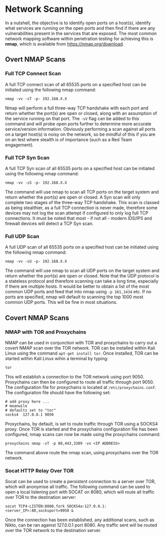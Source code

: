 # Network Scanning

In a nutshell, the objective is to identify open ports on a host(s), identify what services are running on the open ports and then find if there are any vulnerabilities present in the services that are exposed.  The most common network mapping software within penetration testing for achieving this is **nmap**, which is available from https://nmap.org/download.  

## Overt NMAP Scans

### Full TCP Connect Scan

A full TCP connect scan of all 65535 ports on a specified host can be initiated using the following nmap command:

`nmap -vv -sT -p- 192.168.X.X`

Nmap will perform a full three-way TCP handshake with each port and return whether the port(s) are open or closed, along with an assumption of the service running on that port.  The `-sV` flag can be added to this command and will probe open ports further to determine more accurate service/version information. Obviously performing a scan against all ports on a target host(s) is noisy on the network, so be mindful of this if you are on an test where stealth is of importance (such as a Red Team engagement).

### Full TCP Syn Scan
A full TCP Syn scan of all 65535 ports on a specified host can be initiated using the following nmap command:

`nmap -vv -sS -p- 192.168.X.X`

The command will use nmap to scan all TCP ports on the target system and return whether the port(s) are open or closed.  A Syn scan will only complete two stages of the three-way TCP handshake.  This scan is classed as being stealthier, as a full TCP connection is never made, therefore some devices may not log the scan attempt if configured to only log full TCP connections.  It must be noted that most - if not all - modern IDS/IPS and firewall devices will detect a TCP Syn scan. 

### Full UDP Scan

A full UDP scan of all 65535 ports on a specified host can be initiated using the following nmap command:

`nmap -vv -sU -p- 192.168.X.X`

The command will use nmap to scan all UDP ports on the target system and return whether the port(s) are open or closed.  Note that the UDP protocol is a stateless protocol and therefore scanning can take a long time, especially if there are multiple hosts.  It would be better to obtain a list of the most common UDP ports and feed that into nmap using `-p 161,1434` etc. If no ports are specified, nmap will default to scanning the top 1000 most common UDP ports.  This will be fine in most situations.

## Covert NMAP Scans

### NMAP with TOR and Proxychains

NMAP can be used in conjunction with TOR and proxychains to carry out a covert NMAP scan over the TOR network.  TOR can be installed within Kali Linux using the command `apt-get install tor`.  Once installed, TOR can be started within Kali Linux wihin a terminal by typing:

`tor`

This will establish a connection to the TOR network using port 9050.  Proxychains can then be configured to route all traffic through port 9050.  The configuration file for proxychains is located at `/etc/proxychains.conf`.  The configuration file should have the following set:

```[ProxyList]
# add proxy here ...
# meanwile
# defaults set to "tor"
socks4  127.0.0.1 9050
```

Proxychains, by default, is set to route traffic through TOR using a SOCKS4 proxy.  Once TOR is started and the proxychains configuration file has been configured, nmap scans can now be made using the proxychains command:

`proxychains nmap -sT -p 80,443,3389 -vv <IP ADDRESS>`

The command above route the nmap scan, using proxychains over the TOR network.

### Socat HTTP Relay Over TOR

Socat can be used to create a persistent connection to a server over TOR, which will anonymise all traffic.  The following command can be used to open a local listening port with SOCAT on 8080, which will route all traffic over TOR to the destination server:

`socat TCP4-LISTEN:8080,fork SOCKS4a:127.0.0.1:<server_IP>:80,socksport=9050 &`

Once the connection has been established, any additional scans, such as Nikto, can be ran against 127.0.0.1 port 8080.  Any traffic sent will be routed over the TOR network to the destination server.
